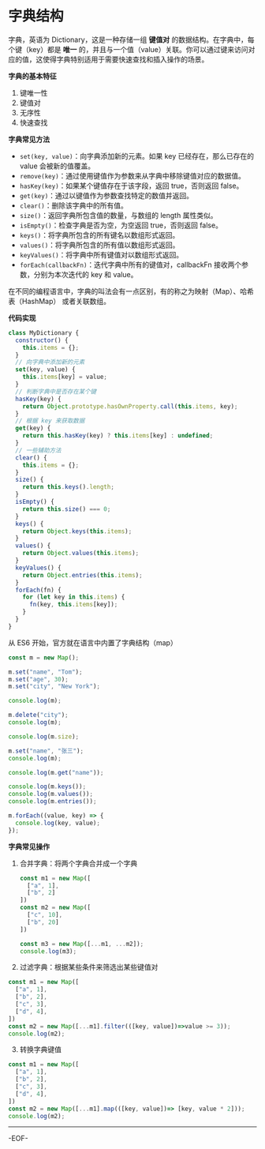 # 字典结构

字典，英语为 Dictionary，这是一种存储一组 **键值对** 的数据结构。在字典中，每个键（key）都是 **唯一** 的，并且与一个值（value）关联。你可以通过键来访问对应的值，这使得字典特别适用于需要快速查找和插入操作的场景。



**字典的基本特征**

1. 键唯一性
2. 键值对
3. 无序性
4. 快速查找



**字典常见方法**

- `set(key, value)`：向字典添加新的元素。如果 key 已经存在，那么已存在的 value 会被新的值覆盖。
- `remove(key)`：通过使用键值作为参数来从字典中移除键值对应的数据值。
- `hasKey(key)`：如果某个键值存在于该字段，返回 true，否则返回 false。
- `get(key)`：通过以键值作为参数查找特定的数值并返回。
- `clear()`：删除该字典中的所有值。
- `size()`：返回字典所包含值的数量，与数组的 length 属性类似。
- `isEmpty()`：检查字典是否为空，为空返回 true，否则返回 false。
- `keys()`：将字典所包含的所有键名以数组形式返回。
- `values()`：将字典所包含的所有值以数组形式返回。
- `keyValues()`：将字典中所有键值对以数组形式返回。
- `forEach(callbackFn)`：迭代字典中所有的键值对，callbackFn 接收两个参数，分别为本次迭代的 key 和 value。



在不同的编程语言中，字典的叫法会有一点区别，有的称之为映射（Map）、哈希表（HashMap） 或者关联数组。



**代码实现**

```js
class MyDictionary {
  constructor() {
    this.items = {};
  }
  // 向字典中添加新的元素
  set(key, value) {
    this.items[key] = value;
  }
  // 判断字典中是否存在某个键
  hasKey(key) {
    return Object.prototype.hasOwnProperty.call(this.items, key);
  }
  // 根据 key 来获取数据
  get(key) {
    return this.hasKey(key) ? this.items[key] : undefined;
  }
  // 一些辅助方法
  clear() {
    this.items = {};
  }
  size() {
    return this.keys().length;
  }
  isEmpty() {
    return this.size() === 0;
  }
  keys() {
    return Object.keys(this.items);
  }
  values() {
    return Object.values(this.items);
  }
  keyValues() {
    return Object.entries(this.items);
  }
  forEach(fn) {
    for (let key in this.items) {
      fn(key, this.items[key]);
    }
  }
}
```



从 ES6 开始，官方就在语言中内置了字典结构（map）

```js
const m = new Map();

m.set("name", "Tom");
m.set("age", 30);
m.set("city", "New York");

console.log(m);

m.delete("city");
console.log(m);

console.log(m.size);

m.set("name", "张三");
console.log(m);

console.log(m.get("name"));

console.log(m.keys());
console.log(m.values());
console.log(m.entries());

m.forEach((value, key) => {
  console.log(key, value);
});
```



**字典常见操作**

1. 合并字典：将两个字典合并成一个字典

   ```js
   const m1 = new Map([
     ["a", 1],
     ["b", 2]
   ])
   const m2 = new Map([
     ["c", 10],
     ["b", 20]
   ])
   
   const m3 = new Map([...m1, ...m2]);
   console.log(m3);
   ```

   

2. 过滤字典：根据某些条件来筛选出某些键值对

```js
const m1 = new Map([
  ["a", 1],
  ["b", 2],
  ["c", 3],
  ["d", 4],
])
const m2 = new Map([...m1].filter(([key, value])=>value >= 3));
console.log(m2);
```



3. 转换字典键值

```js
const m1 = new Map([
  ["a", 1],
  ["b", 2],
  ["c", 3],
  ["d", 4],
])
const m2 = new Map([...m1].map(([key, value])=> [key, value * 2]));
console.log(m2);
```

---

-EOF-
